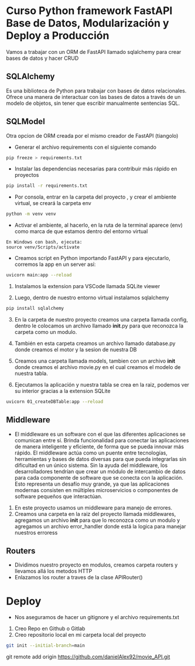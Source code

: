 # Curso Python framework FastAPI Base de Datos, Modularización y Deploy a Producción

Vamos a trabajar con un ORM de FastAPI llamado sqlalchemy para crear bases de datos
y hacer CRUD

## SQLAlchemy 
Es una biblioteca de Python para trabajar con bases de datos relacionales. Ofrece una manera de interactuar con las bases de datos a través de un modelo de objetos, sin tener que escribir manualmente sentencias SQL.

## SQLModel
Otra opcion de ORM creada por el mismo creador de FastAPI (tiangolo)

- Generar el archivo requirements con el siguiente comando
```sh
pip freeze > requirements.txt
```
- Instalar las dependencias necesarias para contribuir más rápido en proyectos
```sh
pip install -r requirements.txt
```
- Por consola, entrar en la carpeta del proyecto , y crear el ambiente virtual, se creará la carpeta env
```sh
python -m venv venv
```
- Activar el ambiente, al hacerlo, en la ruta de la terminal aparece (env) como marca de que estamos dentro del entorno virtual
```
En Windows con bash, ejecuta:
source venv/Scripts/activate
```
- Creamos script en Python importando FastAPI y para ejecutarlo, corremos la app en un server así:
```sh
uvicorn main:app --reload
```

1. Instalamos la extension para VSCode llamada SQLite viewer

2. Luego, dentro de nuestro entorno virtual instalamos sqlalchemy

```sh
pip install sqlalchemy
```
3. En la carpeta de nuestro proyecto creamos una carpeta llamada config, dentro le colocamos un archivo llamado __init__.py para que reconozca la carpeta como un modulo.

4. También en esta carpeta creamos un archivo llamado database.py donde creamos el motor y la sesion de nuestra DB

5. Creamos una carpeta llamada models, tambien con un archivo __init__ donde creamos el archivo movie.py en el cual creamos el modelo de nuestra tabla.

6. Ejecutamos la aplicación y nuestra tabla se crea en la raiz, podemos ver su interior gracias a la extension SQLite
```sh
uvicorn 01_createDBTable:app --reload
```
## Middleware
- El middleware es un software con el que las diferentes aplicaciones se comunican entre sí. Brinda funcionalidad para conectar las aplicaciones de manera inteligente y eficiente, de forma que se pueda innovar más rápido. El middleware actúa como un puente entre tecnologías, herramientas y bases de datos diversas para que pueda integrarlas sin dificultad en un único sistema. Sin la ayuda del middleware, los desarrolladores tendrían que crear un módulo de intercambio de datos para cada componente de software que se conecta con la aplicación. Esto representa un desafío muy grande, ya que las aplicaciones modernas consisten en múltiples microservicios o componentes de software pequeños que interactúan.

1. En este proyecto usamos un middleware para manejo de errores.
2. Creamos una carpeta en la raiz del proyecto llamada middlewares, agregamos un archivo __init__ para que lo reconozca como un modulo y agregamos un archivo error_handler donde está la logica para manejar nuestros erroress

## Routers
- Dividimos nuestro proyecto en modulos, creamos carpeta routers y llevamos allá los metodos HTTP
- Enlazamos los router a traves de la clase APIRouter()

# Deploy

- Nos aseguramos de hacer un gitignore y el archivo requirements.txt

1. Creo Repo en Github o Gitlab
2. Creo repositorio local en mi carpeta local del proyecto
```sh
git init --initial-branch=main
```

git remote add origin https://github.com/danielAlex92/movie_API.git